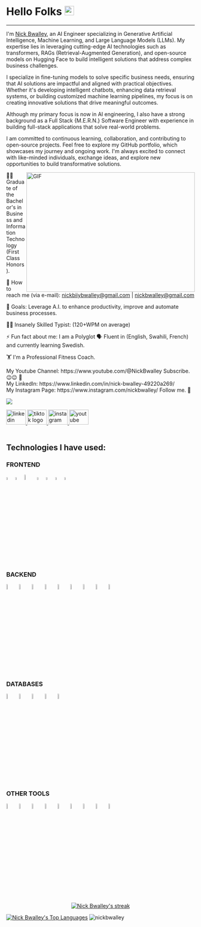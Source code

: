 # Hello Folks <img src="https://media.giphy.com/media/hvRJCLFzcasrR4ia7z/giphy.gif" width="25px">

<hr/>

I'm [Nick Bwalley](https://www.linkedin.com/in/nick-bwalley-49220a269), an AI Engineer specializing in Generative Artificial Intelligence, Machine Learning, and Large Language Models (LLMs). My expertise lies in leveraging cutting-edge AI technologies such as transformers, RAGs (Retrieval-Augmented Generation), and open-source models on Hugging Face to build intelligent solutions that address complex business challenges.

I specialize in fine-tuning models to solve specific business needs, ensuring that AI solutions are impactful and aligned with practical objectives. Whether it's developing intelligent chatbots, enhancing data retrieval systems, or building customized machine learning pipelines, my focus is on creating innovative solutions that drive meaningful outcomes.

Although my primary focus is now in AI engineering, I also have a strong background as a Full Stack {M.E.R.N.} Software Engineer with experience in building full-stack applications that solve real-world problems.

I am committed to continuous learning, collaboration, and contributing to open-source projects. Feel free to explore my GitHub portfolio, which showcases my journey and ongoing work. I'm always excited to connect with like-minded individuals, exchange ideas, and explore new opportunities to build transformative solutions.

<img align="right" alt="GIF" src="https://github.com/abhisheknaiidu/abhisheknaiidu/blob/master/code.gif?raw=true" width="450" height="320" />

<p align="left"> 👨‍🎓 Graduate of the Bachelor's in Business and Information Technology (First Class Honors). <p> 💼 How to reach me (via e-mail): <a href="mailto:nickbiiybwalley@gmail.com">nickbiiybwalley@gmail.com</a> | <a href="mailto:nickbwalley@gmail.com">nickbwalley@gmail.com</a> <p> 🎯 Goals: Leverage A.I. to enhance productivity, improve and automate business processes. </p> <p> 👨‍💻 Insanely Skilled Typist: (120+WPM on average) </p> <p> ⚡ Fun fact about me: I am a Polyglot 🗣 Fluent in (English, Swahili, French) and currently learning Swedish. </p> 🏋 I'm a Professional Fitness Coach.  <p/> My Youtube Channel: https://www.youtube.com/@NickBwalley Subscribe.😉😉 🙏 <br/> My LinkedIn: https://www.linkedin.com/in/nick-bwalley-49220a269/ <br/> My Instagram Page: https://www.instagram.com/nickbwalley/ Follow me. 🥹

![](https://komarev.com/ghpvc/?username=NickBwalley&color=blue)

<div align="left">
  <a href="https://www.linkedin.com/in/nick-bwalley-49220a269" target="_blank">
    <img src="https://raw.githubusercontent.com/maurodesouza/profile-readme-generator/master/src/assets/icons/social/linkedin/default.svg" width="52" height="40" alt="linkedin logo" />
  </a>
  <a href="https://www.twitter.com/@NickBwalley">
    <img src="https://raw.githubusercontent.com/maurodesouza/profile-readme-generator/master/src/assets/icons/social/twitter/default.svg" width="52" height="40" alt="tiktok logo" />
  </a>
  <a href="https://www.instagram.com/nickbwalley/">
    <img src="https://raw.githubusercontent.com/maurodesouza/profile-readme-generator/master/src/assets/icons/social/instagram/default.svg" width="52" height="40" alt="instagram logo" />
  </a>
  <a href="https://www.youtube.com/@NickBwalley">
    <img src="https://raw.githubusercontent.com/maurodesouza/profile-readme-generator/master/src/assets/icons/social/youtube/default.svg" width="52" height="40" alt="youtube logo" />
  </a>
</div>
  
<br/>
  
## Technologies I have used:

### FRONTEND

<div>
  <img src ="https://raw.githubusercontent.com/marwin1991/profile-technology-icons/refs/heads/main/icons/html.png" alt="HTML5 logo" width="4%" title='HTML5'/>
  <img src ="https://raw.githubusercontent.com/marwin1991/profile-technology-icons/refs/heads/main/icons/css.png" alt="CSS3 logo" width="4%" title='CSS3'/>
  <img src ="https://raw.githubusercontent.com/marwin1991/profile-technology-icons/refs/heads/main/icons/tailwind_css.png" alt="Tailwind logo" width="6%" title='Tailwindcss'/>
  <img src ="https://raw.githubusercontent.com/marwin1991/profile-technology-icons/refs/heads/main/icons/javascript.png" alt="JavaScript logo" width="4%" title='JavaScript'/>
    <img src ="https://raw.githubusercontent.com/marwin1991/profile-technology-icons/refs/heads/main/icons/react.png" alt="react logo" width="4%" title='React'/>
  <img src ="https://raw.githubusercontent.com/marwin1991/profile-technology-icons/refs/heads/main/icons/redux.png" alt="redux logo" width="4%" title='Redux'/>
  <img src ="https://raw.githubusercontent.com/marwin1991/profile-technology-icons/refs/heads/main/icons/sass.png" alt="Sass logo" width="4%" title='Sass'/>
  
<div> 

### BACKEND

<div>
  <img src ="https://raw.githubusercontent.com/marwin1991/profile-technology-icons/refs/heads/main/icons/node_js.png" alt="Node logo" width="6%" title='Nodejs'/>
  <img src="https://raw.githubusercontent.com/marwin1991/profile-technology-icons/refs/heads/main/icons/express.png" alt="express logo" width="6%" title='ExpressJS' />
  <img src ="https://raw.githubusercontent.com/marwin1991/profile-technology-icons/refs/heads/main/icons/python.png" alt="Python logo" width="6%" title='Python'/>
  <img src ="https://raw.githubusercontent.com/marwin1991/profile-technology-icons/refs/heads/main/icons/java.png" alt="java logo" width="6%" title='JAVA'/>
  <img src ="https://raw.githubusercontent.com/marwin1991/profile-technology-icons/refs/heads/main/icons/php.png" alt="PHP logo" width="6%" title='PHP'/>
  <img src ="https://raw.githubusercontent.com/marwin1991/profile-technology-icons/refs/heads/main/icons/laravel.png" alt="Laravel logo" width="6%" title='Laravel'/>
  <img src ="https://raw.githubusercontent.com/marwin1991/profile-technology-icons/refs/heads/main/icons/docker.png" alt="Docker logo" width="6%" title='Docker'/>
  <img src ="https://raw.githubusercontent.com/marwin1991/profile-technology-icons/refs/heads/main/icons/postman.png" alt="Postman logo" width="6%" title='Postman'/>
  <img src ="https://raw.githubusercontent.com/marwin1991/profile-technology-icons/refs/heads/main/icons/c++.png" alt="cpp logo" width="6%" title='cpp'/>
</div>

### DATABASES

<div>
  <img src ="https://raw.githubusercontent.com/marwin1991/profile-technology-icons/refs/heads/main/icons/mysql.png" alt="mysql logo" width="6%" title='mysql'/>
  <img src ="https://raw.githubusercontent.com/marwin1991/profile-technology-icons/refs/heads/main/icons/mongodb.png" alt="MongoDB logo" width="6%" title='MongoDB'/>
  <img src ="https://raw.githubusercontent.com/marwin1991/profile-technology-icons/refs/heads/main/icons/postgresql.png" alt="Posgresql logo" width="6%" title='PostgreSQL'/>
  <img src ="https://raw.githubusercontent.com/marwin1991/profile-technology-icons/refs/heads/main/icons/oracle.png" alt="oracle" width="6%" title='oracle'/>
  <img src ="https://raw.githubusercontent.com/marwin1991/profile-technology-icons/refs/heads/main/icons/sqlite.png" alt="SQLite logo" width="6%" title='sqlite'/>
</div>
  
### OTHER TOOLS

<div>
  <img src ="https://raw.githubusercontent.com/marwin1991/profile-technology-icons/refs/heads/main/icons/jupyter_notebook.png" alt="jupyter notebook" width="6%" title='notebook'/>
  <img src ="https://raw.githubusercontent.com/marwin1991/profile-technology-icons/refs/heads/main/icons/aws.png" alt="aws logo" width="6%" title='aws'/>
  <img src ="https://raw.githubusercontent.com/marwin1991/profile-technology-icons/refs/heads/main/icons/git.png" alt="git logo" width="6%" title='git'/>
  <img src ="https://raw.githubusercontent.com/marwin1991/profile-technology-icons/refs/heads/main/icons/github.png" alt="GitHub logo" width="6%" title='GitHub'/>
  <img src ="https://raw.githubusercontent.com/marwin1991/profile-technology-icons/refs/heads/main/icons/docker.png" alt="Docker logo" width="6%" title='Docker'/>
  <img src ="https://raw.githubusercontent.com/marwin1991/profile-technology-icons/refs/heads/main/icons/kubernetes.png" alt="K8S logo" width="6%" title='Kubernetes'/>
  <img src ="https://raw.githubusercontent.com/marwin1991/profile-technology-icons/refs/heads/main/icons/linux.png" alt="Linux logo" width="6%" title='Linux'/>
  <img src ="https://raw.githubusercontent.com/marwin1991/profile-technology-icons/refs/heads/main/icons/vim.png" alt="Vim logo" width="6%" title='Vim'/>
  <img src ="https://raw.githubusercontent.com/marwin1991/profile-technology-icons/refs/heads/main/icons/visual_studio_code.png" alt="VS Code" width="6%" title='VSCode'/>
  
  
</div>

<br/>


<p align="center">
  <a href="https://github.com/NickBwalley/github-readme-streak-stats">
        <img title="🔥 Get streak stats for your profile at git.io/streak-stats" alt="Nick Bwalley's streak" src="https://github-readme-streak-stats.herokuapp.com/?user=NickBwalley&theme=black-ice&hide_border=false&stroke=0000&background=1c041c"/>
    </a>

</p>

<p align="left">
  <a href="https://github.com/NickBwalley/github-readme-stats"><img alt="Nick Bwalley's Top Languages" src="https://github-readme-stats.vercel.app/api/top-langs/?username=NickBwalley&langs_count=8&count_private=true&layout=compact&theme=react&hide_border=false&bg_color=1c041c" /></a>
  <img src="https://github-readme-stats.vercel.app/api?username=nickbwalley&show_icons=true&layout=compact&theme=react&hide_border=false&bg_color=1c041c" alt="nickbwalley" />
  
